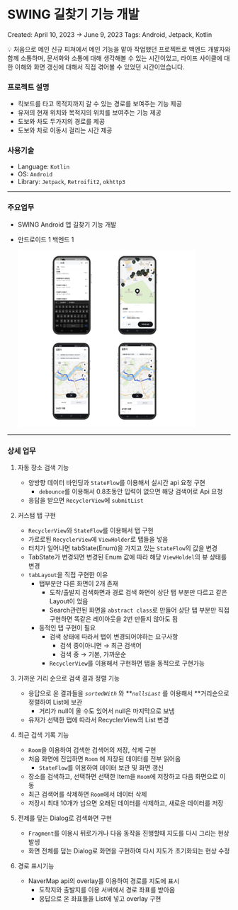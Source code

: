 # SWING 길찾기 기능 개발

Created: April 10, 2023 → June 9, 2023
Tags: Android, Jetpack, Kotlin

<aside>
💡 처음으로 메인 신규 피쳐에서 메인 기능을 맡아 작업했던 프로젝트로 백엔드 개발자와 함께 소통하며, 문서화와 소통에 대해 생각해볼 수 있는 시간이었고, 라이프 사이클에 대한 이해와 화면 갱신에 대해서 직접 겪어볼 수 있었던 시간이었습니다.

</aside>

### 프로젝트 설명

- 킥보드를 타고 목적지까지 갈 수 있는 경로를 보여주는 기능 제공
- 유저의 현재 위치와 목적지의 위치를 보여주는 기능 제공
- 도보와 차도 두가지의 경로를 제공
- 도보와 차로 이동시 걸리는 시간 제공

### 사용기술

- Language: `Kotlin`
- OS: `Android`
- Library: `Jetpack`, `Retroifit2`, `okhttp3`

---

### 주요업무

- SWING Android 앱 길찾기 기능 개발
- 안드로이드 1 백엔드 1
    
    <img src="path_pic/path.png" width="400" height="400">

---

### 상세 업무

1. 자동 장소 검색 기능
    - 양방향 데이터 바인딩과 `StateFlow`를 이용해서 실시간 api 요청 구현
        - `debounce`를 이용해서 0.8초동안 입력이 없으면 해당 검색어로 Api 요청
    - 응답을 받으면 `RecyclerView`에 `submitList`
    
2. 커스텀 탭 구현
    - `RecyclerView`와 `StateFlow`를 이용해서 탭 구현
    - 가로로된 `RecyclerView`에 `ViewHolder`로 탭들을 넣음
    - 터치가 일어나면 tabState(Enum)을 가지고 있는 `StateFlow`의 값을 변경
    - TabState가 변경되면 변경된 Enum 값에 따라 해당 `ViewHoldel`의 뷰 상태를 변경
    - `tabLayout`을 직접 구현한 이유
        - 탭부분만 다른 화면이 2개 존재
            - 도착/출발지 검색화면과 경로 검색 화면이 상단 탭 부분만 다르고 같은 Layout이 었음
            - Search관련된 화면을 `abstract class`로 만들어 상단 탭 부분만 직접 구현하면 똑같은 레이아웃을 2번 만들지 않아도 됨
        - 동적인 탭 구현이 필요
            - 검색 상태에 따라서 탭이 변경되어야하는 요구사항
                - 검색 중이아니면 → 최근 검색어
                - 검색 중 → 기본, 가까운순
            - `RecyclerView`를 이용해서 구현하면 탭을 동적으로 구현가능
    
3. 가까운 거리 순으로 검색 결과 정렬 기능
    - 응답으로 온 결과들을 *`sortedWith`* 와  ***`nullsLast`* 를 이용해서 **거리순으로 정렬하여 List에 보관
        - 거리가 null이 올 수도 있어서 null은 마지막으로 보냄
    - 유저가 선택한 탭에 따라서 RecyclerView의 List 변경
    
4. 최근 검색 기록 기능
    - `Room`을 이용하여 검색한 검색어의 저장, 삭제 구현
    - 처음 화면에 진입하면 `Room` 에 저장된 데이터를 전부 읽어옴
        - `StateFlow`를 이용하여 데이터 보관 및 화면 갱신
    - 장소를 검색하고, 선택하면 선택한 Item을 `Room`에 저장하고 다음 화면으로 이동
    - 최근 검색어를 삭제하면 `Room`에서 데이터 삭제
    - 저장시 최대 10개가 넘으면 오래된 데이터를 삭제하고, 새로운 데이터를 저장
    
5. 전제를 덮는 Dialog로 검색화면 구현
    - `Fragment`를 이용시 뒤로가거나 다음 동작을 진행할때 지도를 다시 그리는 현상 발생
    - 화면 전체를 덮는 Dialog로 화면을 구현하여 다시 지도가 초기화되는 현상 수정
    
6. 경로 표시기능
    - NaverMap api의 overlay를 이용하여 경로를 지도에 표시
        - 도착지와 출발지를 이용 서버에서 경로 좌표를 받아옴
        - 응답으로 온 좌표들을 List에 넣고 overlay 구현